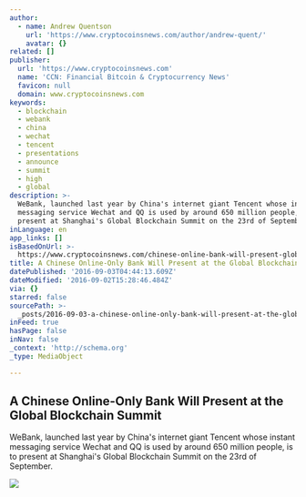 ```yaml
---
author:
  - name: Andrew Quentson
    url: 'https://www.cryptocoinsnews.com/author/andrew-quent/'
    avatar: {}
related: []
publisher:
  url: 'https://www.cryptocoinsnews.com'
  name: 'CCN: Financial Bitcoin & Cryptocurrency News'
  favicon: null
  domain: www.cryptocoinsnews.com
keywords:
  - blockchain
  - webank
  - china
  - wechat
  - tencent
  - presentations
  - announce
  - summit
  - high
  - global
description: >-
  WeBank, launched last year by China's internet giant Tencent whose instant
  messaging service Wechat and QQ is used by around 650 million people, is to
  present at Shanghai's Global Blockchain Summit on the 23rd of September.
inLanguage: en
app_links: []
isBasedOnUrl: >-
  https://www.cryptocoinsnews.com/chinese-online-bank-will-present-global-blockchain-summit/
title: A Chinese Online-Only Bank Will Present at the Global Blockchain Summit
datePublished: '2016-09-03T04:44:13.609Z'
dateModified: '2016-09-02T15:28:46.484Z'
via: {}
starred: false
sourcePath: >-
  _posts/2016-09-03-a-chinese-online-only-bank-will-present-at-the-global-blockc.md
inFeed: true
hasPage: false
inNav: false
_context: 'http://schema.org'
_type: MediaObject

---
```

<article style=""><h1>A Chinese Online-Only Bank Will Present at the Global Blockchain Summit</h1><p>WeBank, launched last year by China's internet giant Tencent whose instant messaging service Wechat and QQ is used by around 650 million people, is to present at Shanghai's Global Blockchain Summit on the 23rd of September.</p><img src="https://www.cryptocoinsnews.com/wp-content/uploads/2016/09/Card-keyboard.jpg" /></article>